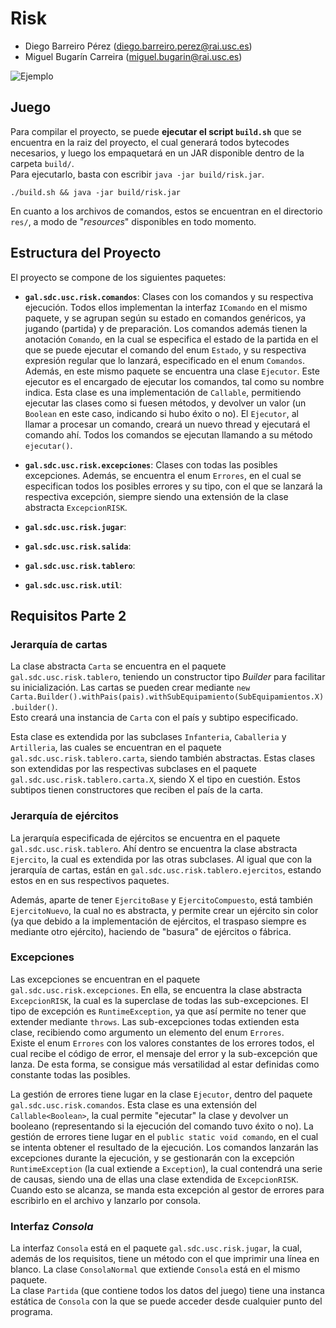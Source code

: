 # Risk

- Diego Barreiro Pérez ([diego.barreiro.perez@rai.usc.es](mailto:diego.barreiro.perez@rai.usc.es))
- Miguel Bugarín Carreira ([miguel.bugarin@rai.usc.es](mailto:miguel.bugarin@rai.usc.es))

![Ejemplo](https://i.imgur.com/wXqjwl2.png)

## Juego

Para compilar el proyecto, se puede **ejecutar el script `build.sh`** que se encuentra en la raiz del proyecto, el cual
generará todos bytecodes necesarios, y luego los empaquetará en un JAR disponible dentro de la carpeta `build/`.  
Para ejecutarlo, basta con escribir `java -jar build/risk.jar`.

```
./build.sh && java -jar build/risk.jar
```

En cuanto a los archivos de comandos, estos se encuentran en el directorio `res/`, a modo de "_resources_" disponibles
en todo momento.

## Estructura del Proyecto

El proyecto se compone de los siguientes paquetes:

* **`gal.sdc.usc.risk.comandos`**: Clases con los comandos y su respectiva ejecución. Todos ellos implementan la interfaz
`IComando` en el mismo paquete, y se agrupan según su estado en comandos genéricos, ya jugando (partida) y de
preparación. Los comandos además tienen la anotación `Comando`, en la cual se especifica el estado de la partida en el
que se puede ejecutar el comando del enum `Estado`, y su respectiva expresión regular que lo lanzará, especificado en
el enum `Comandos`.  
Además, en este mismo paquete se encuentra una clase `Ejecutor`. Este ejecutor es el encargado de ejecutar los comandos,
tal como su nombre indica. Esta clase es una implementación de `Callable`, permitiendo ejecutar las clases como si
fuesen métodos, y devolver un valor (un `Boolean` en este caso, indicando si hubo éxito o no). El `Ejecutor`, al llamar
a procesar un comando, creará un nuevo thread y ejecutará el comando ahí. Todos los comandos se ejecutan llamando a su
método `ejecutar()`.

* **`gal.sdc.usc.risk.excepciones`**: Clases con todas las posibles excepciones. Además, se encuentra el enum `Errores`,
en el cual se especifican todos los posibles errores y su tipo, con el que se lanzará la respectiva excepción, siempre
siendo una extensión de la clase abstracta `ExcepcionRISK`.

* **`gal.sdc.usc.risk.jugar`**:

* **`gal.sdc.usc.risk.salida`**:

* **`gal.sdc.usc.risk.tablero`**:

* **`gal.sdc.usc.risk.util`**:

## Requisitos Parte 2

### Jerarquía de cartas

La clase abstracta `Carta` se encuentra en el paquete `gal.sdc.usc.risk.tablero`, teniendo un constructor tipo
_Builder_ para facilitar su inicialización. Las cartas se pueden crear mediante
`new Carta.Builder().withPais(pais).withSubEquipamiento(SubEquipamientos.X).builder()`.  
Esto creará una instancia de `Carta` con el país y subtipo especificado.

Esta clase es extendida por las subclases `Infanteria`, `Caballeria` y `Artilleria`, las cuales se encuentran en
el paquete `gal.sdc.usc.risk.tablero.carta`, siendo también abstractas. Estas clases son extendidas por las
respectivas subclases en el paquete `gal.sdc.usc.risk.tablero.carta.X`, siendo X el tipo en cuestión. Estos subtipos
tienen constructores que reciben el país de la carta.

### Jerarquía de ejércitos

La jerarquía especificada de ejércitos se encuentra en el paquete `gal.sdc.usc.risk.tablero`. Ahí dentro se encuentra
la clase abstracta `Ejercito`, la cual es extendida por las otras subclases. Al igual que con la jerarquía de cartas,
están en `gal.sdc.usc.risk.tablero.ejercitos`, estando estos en en sus respectivos paquetes.

Además, aparte de tener `EjercitoBase` y `EjercitoCompuesto`, está también `EjercitoNuevo`, la cual no es abstracta,
y permite crear un ejército sin color (ya que debido a la implementación de ejércitos, el traspaso siempre es mediante
otro ejército), haciendo de "basura" de ejércitos o fábrica.

### Excepciones

Las excepciones se encuentran en el paquete `gal.sdc.usc.risk.excepciones`. En ella, se encuentra la clase abstracta
`ExcepcionRISK`, la cual es la superclase de todas las sub-excepciones. El tipo de excepción es `RuntimeException`, ya
que así permite no tener que extender mediante `throws`. Las sub-excepciones todas extienden esta clase,
recibiendo como argumento un elemento del enum `Errores`.  
Existe el enum `Errores` con los valores constantes de los errores todos, el cual recibe el código de error, el mensaje
del error y la sub-excepción que lanza. De esta forma, se consigue más versatilidad al estar definidas como constante
todas las posibles.

La gestión de errores tiene lugar en la clase `Ejecutor`, dentro del paquete `gal.sdc.usc.risk.comandos`. Esta clase
es una extensión del `Callable<Boolean>`, la cual permite "ejecutar" la clase y devolver un booleano (representando
si la ejecución del comando tuvo éxito o no). La gestión de errores tiene lugar en el `public static void comando`,
en el cual se intenta obtener el resultado de la ejecución. Los comandos lanzarán las excepciones durante la ejecución,
y se gestionarán con la excepción `RuntimeException` (la cual extiende a `Exception`), la cual contendrá una serie de
causas, siendo una de ellas una clase extendida de `ExcepcionRISK`.  
Cuando esto se alcanza, se manda esta excepción al gestor de errores para escribirlo en el archivo y lanzarlo por
consola.

### Interfaz _Consola_

La interfaz `Consola` está en el paquete `gal.sdc.usc.risk.jugar`, la cual, además de los requisitos, tiene un método
con el que imprimir una línea en blanco. La clase `ConsolaNormal` que extiende `Consola` está en el mismo paquete.  
La clase `Partida` (que contiene todos los datos del juego) tiene una instanca estática de `Consola` con la que se
puede acceder desde cualquier punto del programa.
